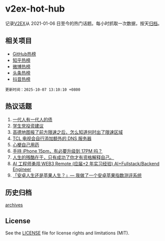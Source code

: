 # v2ex-hot-hub

 记录[V2EX](https://www.v2ex.com/)从 2021-01-06 日至今的热门话题。每小时抓取一次数据，按天[归档](archives)。
 
 ## 相关项目

- [GitHub热榜](https://github.com/lonnyzhang423/github-hot-hub)
- [知乎热榜](https://github.com/lonnyzhang423/zhihu-hot-hub)
- [微博热榜](https://github.com/lonnyzhang423/weibo-hot-hub)
- [头条热榜](https://github.com/lonnyzhang423/toutiao-hot-hub)
- [抖音热榜](https://github.com/lonnyzhang423/douyin-hot-hub)


 `更新时间：2025-10-07 13:10:10 +0800`

## 热议话题

1. [一代人有一代人的债](https://www.v2ex.com/t/1163533)
1. [学生党投资建议](https://www.v2ex.com/t/1163510)
1. [高德地图报了前方限速之后，怎么知道何时出了限速区域](https://www.v2ex.com/t/1163541)
1. [TCL 电视会自行添加额外的 DNS 服务器](https://www.v2ex.com/t/1163535)
1. [心梗自己用药](https://www.v2ex.com/t/1163542)
1. [手持 iPhone 15pm，有必要升级到 17PM 吗？](https://www.v2ex.com/t/1163551)
1. [人生的残酷在于，只有成功了你才有资格解释自己。](https://www.v2ex.com/t/1163572)
1. [AI 工程师勇闯 WEB3 Remote (应届+2 年实习经验) AI+Fullstack/Backend Engineer](https://www.v2ex.com/t/1163517)
1. [「安卓人生还是苹果人生？」— 我做了一个安卓苹果指数测评系统](https://www.v2ex.com/t/1163502)

## 历史归档

[archives](archives)

## License

See the [LICENSE](LICENSE) file for license rights and limitations (MIT).

